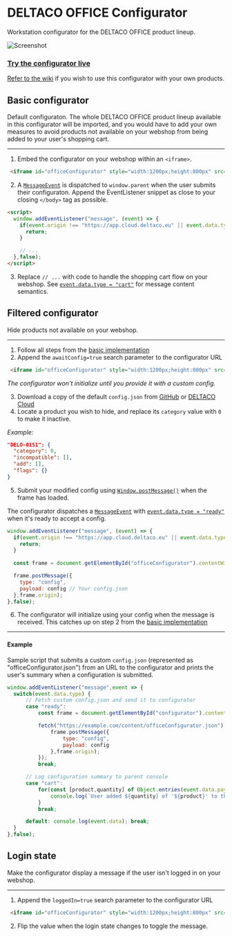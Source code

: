 # DELTACO OFFICE Configurator
Workstation configurator for the DELTACO OFFICE product lineup.

![Screenshot](https://i.imgur.com/5h5IyjH.png)
### [Try the configurator live](https://www.deltaco.se/Sidor/office-configurator.aspx)

[Refer to the wiki](#) if you wish to use this configurator with your own products.

## Basic configurator

Default configuraton. The whole DELTACO OFFICE product lineup available in this configurator will be imported, and you would have to add your own measures to avoid products not available on your webshop from being added to your user's shopping cart.

---

1. Embed the configurator on your webshop within an `<iframe>`.
```html
 <iframe id="officeConfigurator" style="width:1200px;height:800px" src="https://app.cloud.deltaco.eu/office-configurator/v2/"></iframe>
```
2. A [`MessageEvent`](https://developer.mozilla.org/en-US/docs/Web/API/MessageEvent) is dispatched to `window.parent` when the user submits their configuraton.
Append the EventListener snippet as close to your closing `</body>` tag as possible.
```html
<script>
  window.addEventListener("message", (event) => {
    if(event.origin !== "https://app.cloud.deltaco.eu" || event.data.type != "cart") {
      return;
    }

    // ...
  },false);
</script>
```
3. Replace `// ...` with code to handle the shopping cart flow on your webshop. See [`event.data.type = "cart"`](#) for message content semantics.

## Filtered configurator

Hide products not available on your webshop.

---

1. Follow all steps from the [basic implementation](#basic-configurator)
2. Append the `awaitConfig=true` search parameter to the configurator URL
```html
 <iframe id="officeConfigurator" style="width:1200px;height:800px" src="https://app.cloud.deltaco.eu/office-configurator/v2/?awaitConfig=true"></iframe>
```
_The configurator won't initialize until you provide it with a custom config._

3. Download a copy of the default `config.json` from [GitHub](https://github.com/Deltaco-AB/office-configurator/blob/develop/2.0.0/public/config.json) or [DELTACO Cloud](https://app.cloud.deltaco.eu/office-configurator/v2/config.json)
4. Locate a product you wish to hide, and replace its `category` value with `0` to make it inactive.

_Example:_
```json
"DELO-0151": {
  "category": 0,
  "incompatible": [],
  "add": [],
  "flags": {}
}
```

5. Submit your modified config using [`Window.postMessage()`](https://developer.mozilla.org/en-US/docs/Web/API/Window/postMessage) when the frame has loaded.

The configurator dispatches a [`MessageEvent`](https://developer.mozilla.org/en-US/docs/Web/API/MessageEvent) with [`event.data.type = "ready"`](#) when it's ready to accept a config.
```js
window.addEventListener("message", (event) => {
  if(event.origin !== "https://app.cloud.deltaco.eu" || event.data.type != "ready") {
    return;
  }
  
  const frame = document.getElementById("officeConfigurator").contentWindow;

  frame.postMessage({
    type: "config",
    payload: config // Your config.json
  },frame.origin);
},false);
```

6. The configurator will initialize using your config when the message is received. This catches up on step 2 from the [basic implementation](#basic-configurator)

---

#### Example

Sample script that submits a custom `config.json` (represented as "officeConfigurator.json") from an URL to the configurator and prints the user's summary when a configuration is submitted.

```js
window.addEventListener("message",event => {
  switch(event.data.type) {
      // Fetch custom config.json and send it to configurator
      case "ready":
          const frame = document.getElementById("configurator").contentWindow;

          fetch("https://example.com/content/officeConfigurator.json").then(response => response.text()).then(config => {
              frame.postMessage({
                  type: "config",
                  payload: config
              },frame.origin);
          });
          break;

      // Log configuration summary to parent console
      case "cart":
          for(const [product,quantity] of Object.entries(event.data.payload)) {
              console.log(`User added ${quantity} of '${product}' to their shopping cart.`);
          }
          break;

      default: console.log(event.data); break;
  }
},false);
```

## Login state 

Make the configurator display a message if the user isn't logged in on your webshop.

---

1. Append the `loggedIn=true` search parameter to the configurator URL
```html
 <iframe id="officeConfigurator" style="width:1200px;height:800px" src="https://app.cloud.deltaco.eu/office-configurator/v2/?loggedIn=true"></iframe>
```
2. Flip the value when the login state changes to toggle the message.
